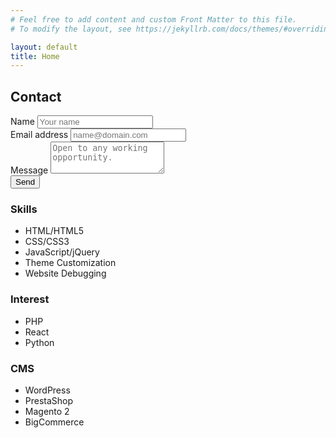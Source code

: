 ```yaml
---
# Feel free to add content and custom Front Matter to this file.
# To modify the layout, see https://jekyllrb.com/docs/themes/#overriding-theme-defaults

layout: default
title: Home
---
```

<div class="container">
    <div class="row">
        <div class="contact col">
            <h2 class="title-header">Contact</h2>
            <form id="contactForm" class="contact-form" action="https://formspree.io/mzbpjgbd" method="POST">
                <div class="form-group">
                    <label for="exampleInputEmail1">Name</label>
                    <input type="text" class="form-control" id="contact-name" name="contact-name" placeholder="Your name">
                </div>
                <div class="form-group">
                    <label for="exampleInputEmail1">Email address</label>
                    <input type="email" class="form-control" id="contact-email" name="contact-email" aria-describedby="emailHelp" placeholder="name@domain.com">
                </div>
                <div class="form-group">
                    <label for="contact-message">Message</label>
                    <textarea class="form-control" id="contact-message" name="contact-message" rows="3" placeholder="Open to any working opportunity."></textarea>
                </div>
                <button id="my-form-button" type="submit" class="btn btn-dark" name="submit">Send</button>
                <p id="my-form-status"></p>
            </form>
        </div>
        <div class="profile col">
            <div class="row">
                <div class="skills col">
                    <h3 class="title-header">Skills</h3>
                    <ul class="nav flex-column">
                        <li class="nav-item">HTML/HTML5</li>
                        <li class="nav-item">CSS/CSS3</li>
                        <li class="nav-item">JavaScript/jQuery</li>
                        <li class="nav-item">Theme Customization</li>
                        <li class="nav-item">Website Debugging</li>
                    </ul>
                </div>
                <div class="interest col">
                    <h3 class="title-header">Interest</h3>
                    <ul class="nav flex-column">
                        <li class="nav-item">PHP</li>
                        <li class="nav-item">React</li>
                        <li class="nav-item">Python</li>
                    </ul>
                </div>
                <div class="cms col">
                    <h3 class="title-header">CMS</h3>
                    <ul class="nav flex-column">
                        <li class="nav-item">WordPress</li>
                        <li class="nav-item">PrestaShop</li>
                        <li class="nav-item">Magento 2</li>
                        <li class="nav-item">BigCommerce</li>
                    </ul>
                </div>
            </div>
        </div>
    </div>
</div>
